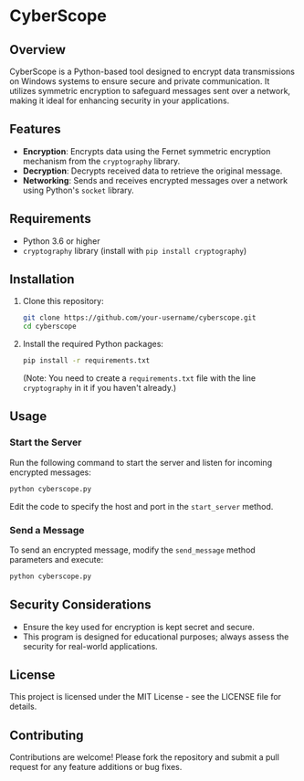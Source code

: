 # CyberScope

## Overview

CyberScope is a Python-based tool designed to encrypt data transmissions on Windows systems to ensure secure and private communication. It utilizes symmetric encryption to safeguard messages sent over a network, making it ideal for enhancing security in your applications.

## Features

- **Encryption**: Encrypts data using the Fernet symmetric encryption mechanism from the `cryptography` library.
- **Decryption**: Decrypts received data to retrieve the original message.
- **Networking**: Sends and receives encrypted messages over a network using Python's `socket` library.

## Requirements

- Python 3.6 or higher
- `cryptography` library (install with `pip install cryptography`)

## Installation

1. Clone this repository:
   ```bash
   git clone https://github.com/your-username/cyberscope.git
   cd cyberscope
   ```

2. Install the required Python packages:
   ```bash
   pip install -r requirements.txt
   ```

   (Note: You need to create a `requirements.txt` file with the line `cryptography` in it if you haven't already.)

## Usage

### Start the Server

Run the following command to start the server and listen for incoming encrypted messages:

```bash
python cyberscope.py
```

Edit the code to specify the host and port in the `start_server` method.

### Send a Message

To send an encrypted message, modify the `send_message` method parameters and execute:

```bash
python cyberscope.py
```

## Security Considerations

- Ensure the key used for encryption is kept secret and secure.
- This program is designed for educational purposes; always assess the security for real-world applications.

## License

This project is licensed under the MIT License - see the LICENSE file for details.

## Contributing

Contributions are welcome! Please fork the repository and submit a pull request for any feature additions or bug fixes.